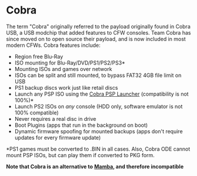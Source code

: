 # Cobra

The term "Cobra" originally referred to the payload originally found in Cobra USB, a USB modchip that added features to CFW consoles. Team Cobra has since moved on to open source their payload, and is now included in most modern CFWs. Cobra features include:

* Region free Blu-Ray
* ISO mounting for Blu-Ray/DVD/PS1/PS2/PS3\*
* Mounting ISOs and games over network
* ISOs can be split and still mounted, to bypass FAT32 4GB file limit on USB
* PS1 backup discs work just like retail discs
* Launch any PSP ISO using the [Cobra PSP Launcher](http://store.brewology.com/ahomebrew.php?brewid=247) \(compatibility is not 100%\)\*
* Launch PS2 ISOs on _any_ console \(HDD only, software emulator is not 100% compatible\)
* Never requires a real disc in drive
* Boot Plugins \(apps that run in the background on boot\)
* Dynamic firmware spoofing for mounted backups \(apps don't require updates for every firmware update\)

\*PS1 games must be converted to .BIN in all cases. Also, Cobra ODE cannot mount PSP ISOs, but can play them if converted to PKG form.

**Note that Cobra is an alternative to** [**Mamba**](mamba.md)**, and therefore incompatible**

